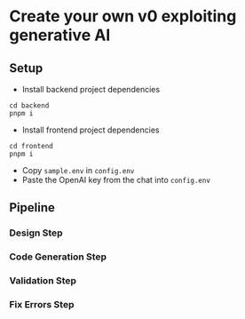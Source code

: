 # Create your own v0 exploiting generative AI

## Setup
- Install backend project dependencies
```shell
cd backend
pnpm i
```
- Install frontend project dependencies
```shell
cd frontend
pnpm i
```
- Copy `sample.env` in `config.env`
- Paste the OpenAI key from the chat into `config.env`

## Pipeline

### Design Step

### Code Generation Step

### Validation Step

### Fix Errors Step
